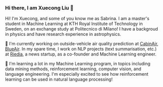 ### Hi there, I am Xuecong Liu 👋

Hi! I'm Xuecong, and some of you know me as Sabrina. I am a master's student in Machine Learning at KTH Royal Institute of Technology in Sweden, on an exchange study at Politecnico di Milano! I have a backgroud in physics and have research experience in astrophysics.

🔭 I'm currently working on outside-vehicle air quality prediction at [CabinAir](https://cabinair.com/en/), [BlueAir](https://www.blueair.com/). In my spare time, I work on NLP projects (text summarisation, etc.) at [Riedia](http://www.riedia.com/), a news startup, as a co-founder and Machine Learning engineer. 

🌱 I'm learning a lot in my Machine Learning program, in topics including data mining methods, reinforcement learning, computer vision, and language engineering. I'm especially excited to see how reinforcement learning can be used in natural language processing!

<!--
**xc-liu/xc-liu** is a ✨ _special_ ✨ repository because its `README.md` (this file) appears on your GitHub profile.

Here are some ideas to get you started:

- 🔭 I’m currently working on ...
- 🌱 I’m currently learning ...
- 👯 I’m looking to collaborate on ...
- 🤔 I’m looking for help with ...
- 💬 Ask me about ...
- 📫 How to reach me: ...
- 😄 Pronouns: ...
- ⚡ Fun fact: ...
-->
